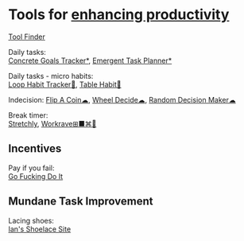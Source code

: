 
# Tools for [enhancing productivity](https://adequate.life/success-4/)

[Tool Finder](https://toolfinder.co/)

Daily tasks:  
[Concrete Goals Tracker*](https://davidseah.com/node/the-concrete-goals-tracker/),
[Emergent Task Planner*](https://davidseah.com/node/the-emergent-task-planner/)

Daily tasks - micro habits:  
[Loop Habit Tracker🤖](https://f-droid.org/packages/org.isoron.uhabits/),
[Table Habit🤖](https://github.com/FriesI23/mhabit)

Indecision:
[Flip A Coin☁](https://commentpicker.com/flip-a-coin.php),
[Wheel Decide☁](https://commentpicker.com/wheel-decide.php),
[Random Decision Maker☁](https://commentpicker.com/decision-maker.php)

Break timer:  
[Stretchly](https://hovancik.net/stretchly/),
[Workrave⊞■⌘🐧](http://www.workrave.org/)

## Incentives

Pay if you fail:  
[Go Fucking Do It](https://gofuckingdoit.com/)

## Mundane Task Improvement

Lacing shoes:  
[Ian's Shoelace Site](https://www.fieggen.com/shoelace/)
